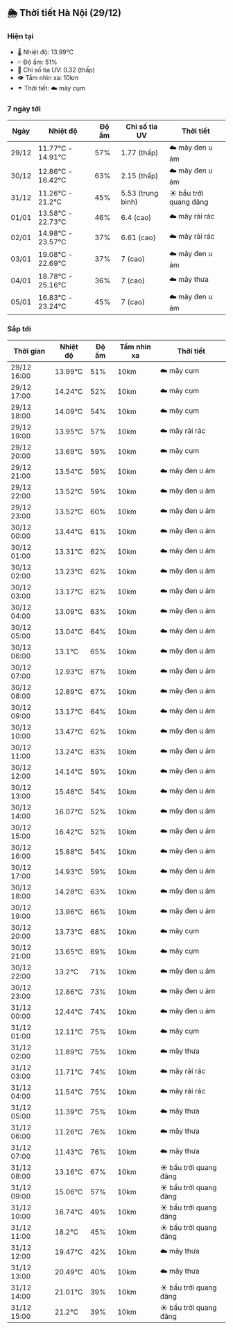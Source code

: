 ## 🌦️ Thời tiết Hà Nội (29/12)

### Hiện tại

- 🌡️ Nhiệt độ: 13.99℃
- 💦 Độ ẩm: 51%
- 🌟 Chỉ số tia UV: 0.32 (thấp)
- 👁️ Tầm nhìn xa: 10km
- ☂️ Thời tiết: ☁️ mây cụm

### 7 ngày tới

| Ngày | Nhiệt độ | Độ ẩm | Chỉ số tia UV | Thời tiết |
| --- | --- | --- | --- | --- |
| 29/12 | 11.77℃ - 14.91℃ | 57% | 1.77 (thấp) | ☁️ mây đen u ám |
| 30/12 | 12.86℃ - 16.42℃ | 63% | 2.15 (thấp) | ☁️ mây đen u ám |
| 31/12 | 11.26℃ - 21.2℃ | 45% | 5.53 (trung bình) | ☀️ bầu trời quang đãng |
| 01/01 | 13.58℃ - 22.73℃ | 46% | 6.4 (cao) | ☁️ mây rải rác |
| 02/01 | 14.98℃ - 23.57℃ | 37% | 6.61 (cao) | ☁️ mây rải rác |
| 03/01 | 19.08℃ - 22.69℃ | 37% | 7 (cao) | ☁️ mây đen u ám |
| 04/01 | 18.78℃ - 25.16℃ | 36% | 7 (cao) | ☁️ mây thưa |
| 05/01 | 16.83℃ - 23.24℃ | 45% | 7 (cao) | ☁️ mây đen u ám |

### Sắp tới

| Thời gian | Nhiệt độ | Độ ẩm | Tầm nhìn xa | Thời tiết |
| --- | --- | --- | --- | --- |
| 29/12 16:00 | 13.99℃ | 51% | 10km | ☁️ mây cụm |
| 29/12 17:00 | 14.24℃ | 52% | 10km | ☁️ mây cụm |
| 29/12 18:00 | 14.09℃ | 54% | 10km | ☁️ mây cụm |
| 29/12 19:00 | 13.95℃ | 57% | 10km | ☁️ mây rải rác |
| 29/12 20:00 | 13.69℃ | 59% | 10km | ☁️ mây cụm |
| 29/12 21:00 | 13.54℃ | 59% | 10km | ☁️ mây đen u ám |
| 29/12 22:00 | 13.52℃ | 59% | 10km | ☁️ mây đen u ám |
| 29/12 23:00 | 13.52℃ | 60% | 10km | ☁️ mây đen u ám |
| 30/12 00:00 | 13.44℃ | 61% | 10km | ☁️ mây đen u ám |
| 30/12 01:00 | 13.31℃ | 62% | 10km | ☁️ mây đen u ám |
| 30/12 02:00 | 13.23℃ | 62% | 10km | ☁️ mây đen u ám |
| 30/12 03:00 | 13.17℃ | 62% | 10km | ☁️ mây đen u ám |
| 30/12 04:00 | 13.09℃ | 63% | 10km | ☁️ mây đen u ám |
| 30/12 05:00 | 13.04℃ | 64% | 10km | ☁️ mây đen u ám |
| 30/12 06:00 | 13.1℃ | 65% | 10km | ☁️ mây đen u ám |
| 30/12 07:00 | 12.93℃ | 67% | 10km | ☁️ mây đen u ám |
| 30/12 08:00 | 12.89℃ | 67% | 10km | ☁️ mây đen u ám |
| 30/12 09:00 | 13.17℃ | 64% | 10km | ☁️ mây đen u ám |
| 30/12 10:00 | 13.47℃ | 62% | 10km | ☁️ mây đen u ám |
| 30/12 11:00 | 13.24℃ | 63% | 10km | ☁️ mây đen u ám |
| 30/12 12:00 | 14.14℃ | 59% | 10km | ☁️ mây đen u ám |
| 30/12 13:00 | 15.48℃ | 54% | 10km | ☁️ mây đen u ám |
| 30/12 14:00 | 16.07℃ | 52% | 10km | ☁️ mây đen u ám |
| 30/12 15:00 | 16.42℃ | 52% | 10km | ☁️ mây đen u ám |
| 30/12 16:00 | 15.88℃ | 54% | 10km | ☁️ mây đen u ám |
| 30/12 17:00 | 14.93℃ | 59% | 10km | ☁️ mây đen u ám |
| 30/12 18:00 | 14.28℃ | 63% | 10km | ☁️ mây đen u ám |
| 30/12 19:00 | 13.96℃ | 66% | 10km | ☁️ mây đen u ám |
| 30/12 20:00 | 13.73℃ | 68% | 10km | ☁️ mây cụm |
| 30/12 21:00 | 13.65℃ | 69% | 10km | ☁️ mây cụm |
| 30/12 22:00 | 13.2℃ | 71% | 10km | ☁️ mây đen u ám |
| 30/12 23:00 | 12.86℃ | 73% | 10km | ☁️ mây đen u ám |
| 31/12 00:00 | 12.44℃ | 74% | 10km | ☁️ mây đen u ám |
| 31/12 01:00 | 12.11℃ | 75% | 10km | ☁️ mây cụm |
| 31/12 02:00 | 11.89℃ | 75% | 10km | ☁️ mây thưa |
| 31/12 03:00 | 11.71℃ | 74% | 10km | ☁️ mây rải rác |
| 31/12 04:00 | 11.54℃ | 75% | 10km | ☁️ mây rải rác |
| 31/12 05:00 | 11.39℃ | 75% | 10km | ☁️ mây thưa |
| 31/12 06:00 | 11.26℃ | 76% | 10km | ☁️ mây thưa |
| 31/12 07:00 | 11.43℃ | 76% | 10km | ☁️ mây thưa |
| 31/12 08:00 | 13.16℃ | 67% | 10km | ☀️ bầu trời quang đãng |
| 31/12 09:00 | 15.06℃ | 57% | 10km | ☀️ bầu trời quang đãng |
| 31/12 10:00 | 16.74℃ | 49% | 10km | ☀️ bầu trời quang đãng |
| 31/12 11:00 | 18.2℃ | 45% | 10km | ☀️ bầu trời quang đãng |
| 31/12 12:00 | 19.47℃ | 42% | 10km | ☁️ mây thưa |
| 31/12 13:00 | 20.49℃ | 40% | 10km | ☁️ mây thưa |
| 31/12 14:00 | 21.01℃ | 39% | 10km | ☀️ bầu trời quang đãng |
| 31/12 15:00 | 21.2℃ | 39% | 10km | ☀️ bầu trời quang đãng |
